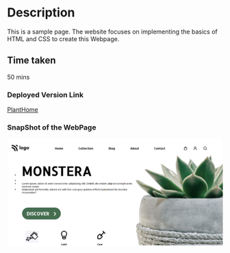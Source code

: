 # Description
This is a sample page. The website focuses on implementing the basics of HTML and CSS to create this Webpage.
## Time taken
50 mins

### Deployed Version Link

[PlantHome]()

### SnapShot of the WebPage

![PlantHome](./6.png)